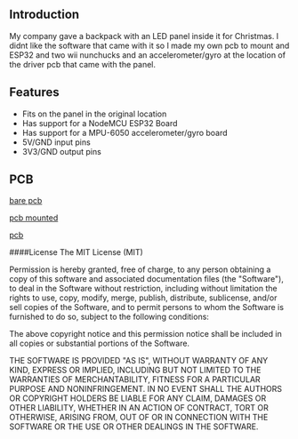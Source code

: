 ## Introduction

My company gave a backpack with an LED panel inside it for Christmas. 
I didnt like the software that came with it so I made my own pcb to mount and ESP32 and two wii nunchucks and an accelerometer/gyro at the location of the driver pcb that came with the panel.

## Features

- Fits on the panel in the original location
- Has support for a NodeMCU ESP32 Board
- Has support for a MPU-6050 accelerometer/gyro board
- 5V/GND input pins
- 3V3/GND output pins

## PCB

[bare pcb](images/bare-pcb.jpeg)

[pcb mounted](images/pcb-mounted.jpeg)

[pcb](images/pcb-with-nunchuck.jpg)


####License
The MIT License (MIT)

Permission is hereby granted, free of charge, to any person obtaining a copy
of this software and associated documentation files (the "Software"), to deal
in the Software without restriction, including without limitation the rights
to use, copy, modify, merge, publish, distribute, sublicense, and/or sell
copies of the Software, and to permit persons to whom the Software is
furnished to do so, subject to the following conditions:

The above copyright notice and this permission notice shall be included in all
copies or substantial portions of the Software.

THE SOFTWARE IS PROVIDED "AS IS", WITHOUT WARRANTY OF ANY KIND, EXPRESS OR
IMPLIED, INCLUDING BUT NOT LIMITED TO THE WARRANTIES OF MERCHANTABILITY,
FITNESS FOR A PARTICULAR PURPOSE AND NONINFRINGEMENT. IN NO EVENT SHALL THE
AUTHORS OR COPYRIGHT HOLDERS BE LIABLE FOR ANY CLAIM, DAMAGES OR OTHER
LIABILITY, WHETHER IN AN ACTION OF CONTRACT, TORT OR OTHERWISE, ARISING FROM,
OUT OF OR IN CONNECTION WITH THE SOFTWARE OR THE USE OR OTHER DEALINGS IN THE
SOFTWARE.



